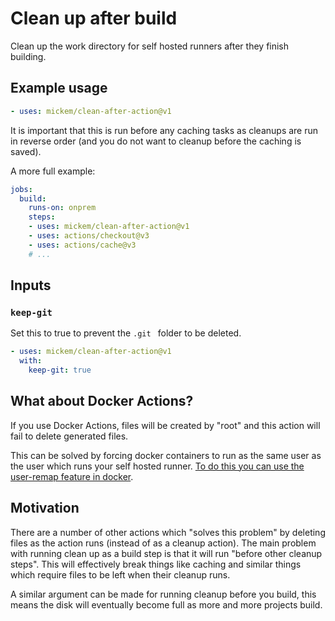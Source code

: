 # Clean up after build

Clean up the work directory for self hosted runners after they finish building.

## Example usage

```yaml
- uses: mickem/clean-after-action@v1
```

It is important that this is run before any caching tasks as cleanups are run in reverse order (and you do not want to cleanup before the caching is saved).

A more full example:

```yaml
jobs:
  build:
    runs-on: onprem
    steps:
    - uses: mickem/clean-after-action@v1
    - uses: actions/checkout@v3
    - uses: actions/cache@v3
    # ...
```

## Inputs

### `keep-git`

Set this to true to prevent the `.git ` folder to be deleted.

```yaml
- uses: mickem/clean-after-action@v1
  with:
    keep-git: true
```

## What about Docker Actions?

If you use Docker Actions, files will be created by "root" and this action will fail to delete generated files.

This can be solved by forcing docker containers to run as the same user as the user which runs your self hosted runner.
[To do this you can use the user-remap feature in docker](https://docs.docker.com/engine/security/userns-remap/).

## Motivation

There are a number of other actions which "solves this problem" by deleting files as the action runs (instead of as a cleanup action).
The main problem with running clean up as a build step is that it will run "before other cleanup steps".
This will effectively break things like caching and similar things which require files to be left when their cleanup runs.

A similar argument can be made for running cleanup before you build, this means the disk will eventually become full as more and more projects build.

